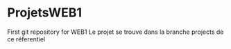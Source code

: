# ProjetsWEB1
First git repository for WEB1
Le projet se trouve dans la branche projects de ce réferentiel
